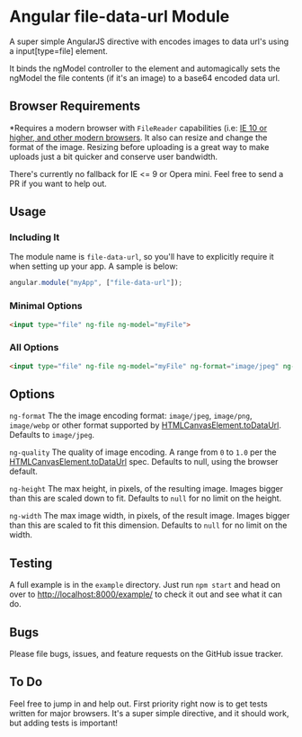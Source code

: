 # Angular file-data-url Module

A super simple AngularJS directive with encodes images to data url's using a input[type=file] element.

It binds the ngModel controller to the element and automagically sets the ngModel the file contents (if it's an image) to a base64 encoded data url.


## Browser Requirements

*Requires a modern browser with `FileReader` capabilities (i.e: [IE 10 or higher, and other modern browsers](http://caniuse.com/#feat=filereader). It also can resize and change the format of the image. Resizing before uploading is a great way to make uploads just a bit quicker and conserve user bandwidth.

There's currently no fallback for IE <= 9 or Opera mini. Feel free to send a PR if you want to help out.

## Usage

### Including It
 
The module name is `file-data-url`, so you'll have to explicitly
require it when setting up your app. A sample is below:

```javascript
angular.module("myApp", ["file-data-url"]);
```

### Minimal Options

```html
<input type="file" ng-file ng-model="myFile">
```

### All Options

```html
<input type="file" ng-file ng-model="myFile" ng-format="image/jpeg" ng-quality="1.0" ng-max-width="100" ng-max-height="100">
```

## Options

`ng-format` The the image encoding format: `image/jpeg`, `image/png`, `image/webp` or other format supported by [HTMLCanvasElement.toDataUrl](https://developer.mozilla.org/en/docs/Web/API/HTMLCanvasElement). Defaults to `image/jpeg`.

`ng-quality` The quality of image encoding. A range from `0` to `1.0` per the [HTMLCanvasElement.toDataUrl](https://developer.mozilla.org/en/docs/Web/API/HTMLCanvasElement) spec. Defaults to null, using the browser default.

`ng-height` The max height, in pixels, of the resulting image. Images bigger than this are scaled down to fit. Defaults to `null` for no limit on the height.

`ng-width` The max image width, in pixels, of the result image. Images bigger than this are scaled to fit this dimension. Defaults to `null` for no limit on the width.

## Testing

A full example is in the `example` directory. Just run `npm start` and head on over to
[http://localhost:8000/example/](http://localhost:8000/example/) to check it out and
see what it can do.

## Bugs

Please file bugs, issues, and feature requests on the GitHub issue tracker.

## To Do

Feel free to jump in and help out. First priority right now is to get tests written for major browsers.
It's a super simple directive, and it should work, but adding tests is important!
